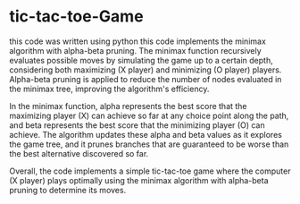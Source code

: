 # tic-tac-toe-Game
this code was written using python
 this code implements the minimax algorithm with alpha-beta pruning. The minimax function recursively evaluates possible moves by simulating the game up to a certain depth, considering both maximizing (X player) and minimizing (O player) players. Alpha-beta pruning is applied to reduce the number of nodes evaluated in the minimax tree, improving the algorithm's efficiency.

In the minimax function, alpha represents the best score that the maximizing player (X) can achieve so far at any choice point along the path, and beta represents the best score that the minimizing player (O) can achieve. The algorithm updates these alpha and beta values as it explores the game tree, and it prunes branches that are guaranteed to be worse than the best alternative discovered so far.

Overall, the code implements a simple tic-tac-toe game where the computer (X player) plays optimally using the minimax algorithm with alpha-beta pruning to determine its moves.
